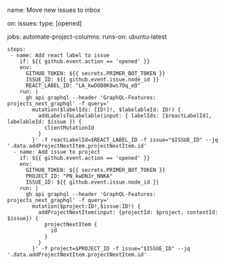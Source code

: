 name: Move new issues to inbox

on:
  issues:
    type: [opened]

jobs:
  automate-project-columns:
    runs-on: ubuntu-latest

    steps:
     - name: Add react label to issue
        if: ${{ github.event.action == 'opened' }}
        env:
          GITHUB_TOKEN: ${{ secrets.PRIMER_BOT_TOKEN }}
          ISSUE_ID: ${{ github.event.issue.node_id }}
          REACT_LABEL_ID: "LA_kwDOB0K8ws7Oq_eD"
        run: |
          gh api graphql --header 'GraphQL-Features: projects_next_graphql' -f query='
            mutation($labelIds: [ID!]!, $labelableId: ID!) {
              addLabelsToLabelable(input: { labelIds: [$reactLabelId], labelableId: $issue }) {
                clientMutationId
              }
            }' -f reactLabelId=$REACT_LABEL_ID -f issue="$ISSUE_ID" --jq '.data.addProjectNextItem.projectNextItem.id'
      - name: Add issue to project
        if: ${{ github.event.action == 'opened' }}
        env:
          GITHUB_TOKEN: ${{ secrets.PRIMER_BOT_TOKEN }}
          PROJECT_ID: "PN_kwDNJr_NNKA"
          ISSUE_ID: ${{ github.event.issue.node_id }}
        run: |
          gh api graphql --header 'GraphQL-Features: projects_next_graphql' -f query='
            mutation($project:ID!,$issue:ID!) {
              addProjectNextItem(input: {projectId: $project, contentId: $issue}) {
                projectNextItem {
                  id
                }
              }
            }' -f project=$PROJECT_ID -f issue="$ISSUE_ID" --jq '.data.addProjectNextItem.projectNextItem.id'
